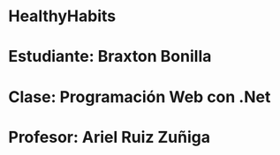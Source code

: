 # HealthyHabits

# Estudiante: Braxton Bonilla

# Clase: Programación Web con .Net

# Profesor: Ariel Ruiz Zuñiga